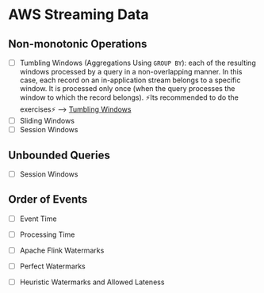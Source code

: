 # AWS Streaming Data

## Non-monotonic Operations

- [ ] Tumbling Windows (Aggregations Using ```GROUP BY```): each of the resulting windows processed by a query in a non-overlapping manner. In this case, each record on an in-application stream belongs to a specific window. It is processed only once (when the query processes the window to which the record belongs).  ⚡Its recommended to do the exercises⚡ --> [Tumbling Windows](https://docs.aws.amazon.com/kinesisanalytics/latest/dev/tumbling-window-concepts.html)
- [ ] Sliding Windows
- [ ] Session Windows

## Unbounded Queries

- [ ] Session Windows

## Order of Events

- [ ] Event Time
- [ ] Processing Time

- [ ] Apache Flink Watermarks
- [ ] Perfect Watermarks
- [ ] Heuristic Watermarks and Allowed Lateness
